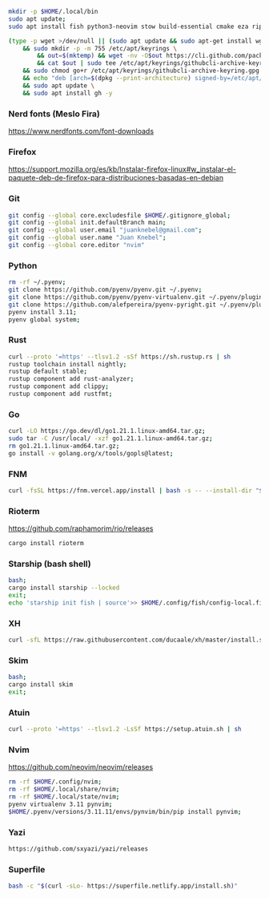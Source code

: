 ```bash
mkdir -p $HOME/.local/bin
sudo apt update;
sudo apt install fish python3-neovim stow build-essential cmake eza ripgrep tmux fzf fd-find bat glances lzma-dev sqlite3 tk tk8.6 tree-sitter-cli ffmpeg 7zip jq poppler-utils imagemagic zoxide rpi-imager;
```
```bash
(type -p wget >/dev/null || (sudo apt update && sudo apt-get install wget -y)) \
	&& sudo mkdir -p -m 755 /etc/apt/keyrings \
        && out=$(mktemp) && wget -nv -O$out https://cli.github.com/packages/githubcli-archive-keyring.gpg \
        && cat $out | sudo tee /etc/apt/keyrings/githubcli-archive-keyring.gpg > /dev/null \
	&& sudo chmod go+r /etc/apt/keyrings/githubcli-archive-keyring.gpg \
	&& echo "deb [arch=$(dpkg --print-architecture) signed-by=/etc/apt/keyrings/githubcli-archive-keyring.gpg] https://cli.github.com/packages stable main" | sudo tee /etc/apt/sources.list.d/github-cli.list > /dev/null \
	&& sudo apt update \
	&& sudo apt install gh -y
```
### Nerd fonts (Meslo Fira)
https://www.nerdfonts.com/font-downloads
### Firefox
https://support.mozilla.org/es/kb/Instalar-firefox-linux#w_instalar-el-paquete-deb-de-firefox-para-distribuciones-basadas-en-debian
### Git
```bash
git config --global core.excludesfile $HOME/.gitignore_global;
git config --global init.defaultBranch main;
git config --global user.email "juanknebel@gmail.com";
git config --global user.name "Juan Knebel";
git config --global core.editor "nvim"
```
### Python
```bash
rm -rf ~/.pyenv;
git clone https://github.com/pyenv/pyenv.git ~/.pyenv;
git clone https://github.com/pyenv/pyenv-virtualenv.git ~/.pyenv/plugins/pyenv-virtualenv;
git clone https://github.com/alefpereira/pyenv-pyright.git ~/.pyenv/plugins/pyenv-pyright;
pyenv install 3.11;
pyenv global system;
```
### Rust
```bash
curl --proto '=https' --tlsv1.2 -sSf https://sh.rustup.rs | sh
rustup toolchain install nightly;
rustup default stable;
rustup component add rust-analyzer;
rustup component add clippy;
rustup component add rustfmt;
```
### Go
```bash
curl -LO https://go.dev/dl/go1.21.1.linux-amd64.tar.gz;
sudo tar -C /usr/local/ -xzf go1.21.1.linux-amd64.tar.gz;
rm go1.21.1.linux-amd64.tar.gz;
go install -v golang.org/x/tools/gopls@latest;
```
### FNM
```bash
curl -fsSL https://fnm.vercel.app/install | bash -s -- --install-dir "$HOME/.local/bin"
```
### Rioterm
https://github.com/raphamorim/rio/releases
```bash
cargo install rioterm
```
### Starship (bash shell)
```bash
bash;
cargo install starship --locked
exit;
echo 'starship init fish | source'>> $HOME/.config/fish/config-local.fish;
```
### XH
```bash
curl -sfL https://raw.githubusercontent.com/ducaale/xh/master/install.sh | sh
```
### Skim
```bash
bash;
cargo install skim
exit;
```
### Atuin
```bash
curl --proto '=https' --tlsv1.2 -LsSf https://setup.atuin.sh | sh
```
### Nvim
https://github.com/neovim/neovim/releases
```bash
rm -rf $HOME/.config/nvim;
rm -rf $HOME/.local/share/nvim;
rm -rf $HOME/.local/state/nvim;
pyenv virtualenv 3.11 pynvim;
$HOME/.pyenv/versions/3.11.11/envs/pynvim/bin/pip install pynvim;
```
### Yazi
```bash
https://github.com/sxyazi/yazi/releases
```
### Superfile
```bash
bash -c "$(curl -sLo- https://superfile.netlify.app/install.sh)"
```
